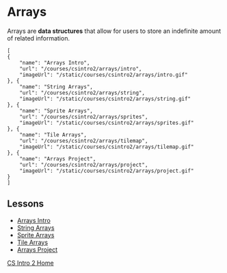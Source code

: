 # Arrays

Arrays are **data structures** that allow for users to store an indefinite amount of related information.

```codecard
[
{
    "name": "Arrays Intro",
    "url": "/courses/csintro2/arrays/intro",
    "imageUrl": "/static/courses/csintro2/arrays/intro.gif"
}, {
    "name": "String Arrays",
    "url": "/courses/csintro2/arrays/string",
    "imageUrl": "/static/courses/csintro2/arrays/string.gif"
}, {
    "name": "Sprite Arrays",
    "url": "/courses/csintro2/arrays/sprites",
    "imageUrl": "/static/courses/csintro2/arrays/sprites.gif"
}, {
    "name": "Tile Arrays",
    "url": "/courses/csintro2/arrays/tilemap",
    "imageUrl": "/static/courses/csintro2/arrays/tilemap.gif"
}, {
    "name": "Arrays Project",
    "url": "/courses/csintro2/arrays/project",
    "imageUrl": "/static/courses/csintro2/arrays/project.gif"
}
]
```

## Lessons

* [Arrays Intro](/courses/csintro2/arrays/intro)
* [String Arrays](/courses/csintro2/arrays/string)
* [Sprite Arrays](/courses/csintro2/arrays/sprites)
* [Tile Arrays](/courses/csintro2/arrays/tilemap)
* [Arrays Project](/courses/csintro2/arrays/project)


[CS Intro 2 Home](/courses/csintro2)
